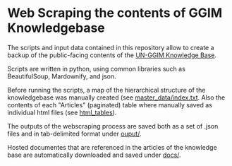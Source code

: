# Web Scraping the contents of GGIM Knowledgebase

The scripts and input data contained in this repository allow to create a backup of the public-facing contents of the [UN-GGIM Knowledge Base](http://ggim.un.org/knowledgebase/).

Scripts are written in python, using common libraries such as BeautifulSoup, Mardownify, and json.

Before running the scripts, a map of the hierarchical structure of the knowledgebase was manually created (see [master_data/index.txt](master_data/index.txt). Also the contents of each "Articles" (paginated) table where manually saved as individual html files (see [html_tables](html_tables)).

The outputs of the webscraping process are saved both as a set of .json files and in tab-delimited format under [ouput/](output).

Hosted documentes that are referenced in the articles of the knowledge base are automatically downloaded and saved under [docs/](docs).
